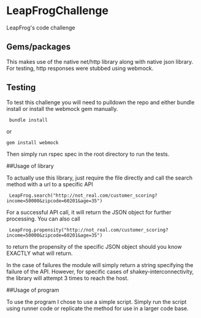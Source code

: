 # LeapFrogChallenge
LeapFrog's code challenge

## Gems/packages
This makes use of the native net/http library along with native json library. For testing, http responses were stubbed using webmock.

## Testing
To test this challenge you will need to pulldown the repo and either bundle install or install the webmock gem manually.
<pre><code> bundle install </code></pre>
or
<pre><code>gem install webmock</code></pre>

Then simply run rspec spec in the root directory to run the tests.

##Usage of library

To actually use this library, just require the file directly and call the search method with a url to a specific API
<pre><code> LeapFrog.search("http://not_real.com/customer_scoring?income=50000&zipcode=60201&age=35") </code></pre>

For a successful API call, it will return the JSON object for further processing. You can also call 
<pre><code> LeapFrog.propensity("http://not_real.com/customer_scoring?income=50000&zipcode=60201&age=35") </code></pre>

to return the propensity of the specific JSON object should you know EXACTLY what will return.

In the case of failures the module will simply return a string specifying the failure of the API. However, for specific cases of shakey-interconnectivity, the library will attempt 3 times to reach the host.

##Usage of program

To use the program I chose to use a simple script. Simply run the script using runner code or replicate the method for use in a larger code base. 

